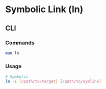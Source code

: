 # Symbolic Link (ln)

## CLI

### Commands

```sh
man ln
```

### Usage

```sh
# Symbolic
ln -s [/path/to/target] [/path/to/symlink]
```
